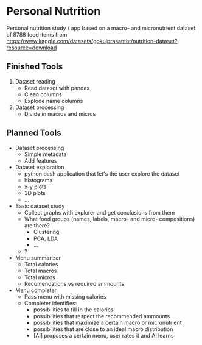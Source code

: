 # Personal Nutrition
Personal nutrition study / app based on a macro- and micronutrient dataset of 8788 food items from https://www.kaggle.com/datasets/gokulprasantht/nutrition-dataset?resource=download

## Finished Tools
1. Dataset reading
    - Read dataset with pandas
    - Clean columns
    - Explode name columns
2. Dataset processing
    - Divide in macros and micros


## Planned Tools
- Dataset processing
    - Simple metadata
    - Add features
- Dataset exploration
    - python dash application that let's the user explore the dataset
    - histograms
    - x-y plots
    - 3D plots
    - ...
- Basic dataset study
    - Collect graphs with explorer and get conclusions from them
    - What food groups (names, labels, macro- and micro- compositions) are there?
        - Clustering
        - PCA, LDA
        - ... 
    - ?
- Menu summarizer
    - Total calories
    - Total macros
    - Total micros
    - Recomendations vs required ammounts
- Menu completer
    - Pass menu with missing calories
    - Completer identifies:
        - possibilities to fill in the calories
        - possibilities that respect the recommended ammounts
        - possibilities that maximize a certain macro or micronutrient
        - possibilities that are close to an ideal macro distribution
        - [AI] proposes a certain menu, user rates it and AI learns


